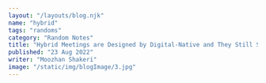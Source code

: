 ```yaml
---
layout: "/layouts/blog.njk"
name: "hybrid"
tags: "randoms"
category: "Random Notes"
title: "Hybrid Meetings are Designed by Digital-Native and They Still Suck"
published: "23 Aug 2022"
writer: "Moozhan Shakeri"
image: "/static/img/blogImage/3.jpg"
---
```

